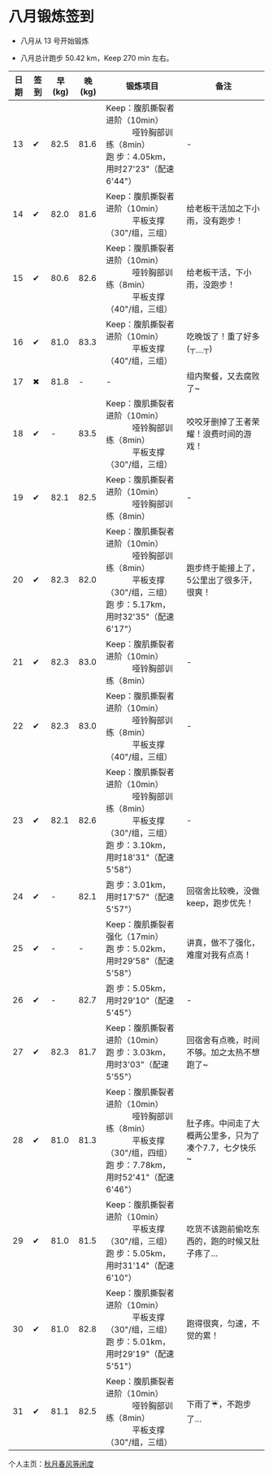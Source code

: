 # 八月锻炼签到

- 八月从 13 号开始锻炼

- 八月总计跑步 50.42 km，Keep 270 min 左右。

| 日期 | 签到 | 早(kg) | 晚(kg) | 锻炼项目 | 备注 |
|----|---|---|---|---|---|
| 13 | ✔ | 82.5 | 81.6 | Keep：腹肌撕裂者进阶（10min）<br>&nbsp;&nbsp;&nbsp;&nbsp;&nbsp;&nbsp;&nbsp;&nbsp;&nbsp;&nbsp;&nbsp;&nbsp;哑铃胸部训练（8min） <br> 跑 步：4.05km，用时27'23"（配速6'44"） | - |
| 14 | ✔ | 82.0 | 81.6 | Keep：腹肌撕裂者进阶（10min）<br> &nbsp;&nbsp;&nbsp;&nbsp;&nbsp;&nbsp;&nbsp;&nbsp;&nbsp;&nbsp;&nbsp;&nbsp;平板支撑（30"/组，三组） | 给老板干活加之下小雨，没有跑步！ |
| 15 | ✔ | 80.6 | 82.6 | Keep：腹肌撕裂者进阶（10min）<br> &nbsp;&nbsp;&nbsp;&nbsp;&nbsp;&nbsp;&nbsp;&nbsp;&nbsp;&nbsp;&nbsp;&nbsp;哑铃胸部训练（8min） <br> &nbsp;&nbsp;&nbsp;&nbsp;&nbsp;&nbsp;&nbsp;&nbsp;&nbsp;&nbsp;&nbsp;&nbsp;平板支撑（40"/组，三组） | 给老板干活，下小雨，没跑步！ |
| 16 | ✔ | 81.0 | 83.3 | Keep：腹肌撕裂者进阶（10min）<br> &nbsp;&nbsp;&nbsp;&nbsp;&nbsp;&nbsp;&nbsp;&nbsp;&nbsp;&nbsp;&nbsp;&nbsp;平板支撑（40"/组，三组） | 吃晚饭了！重了好多(┬＿┬) |
| 17 | ✖ | 81.8 | - | - | 组内聚餐，又去腐败了~ |
| 18 | ✔ | - | 83.5 | Keep：腹肌撕裂者进阶（10min）<br> &nbsp;&nbsp;&nbsp;&nbsp;&nbsp;&nbsp;&nbsp;&nbsp;&nbsp;&nbsp;&nbsp;&nbsp;哑铃胸部训练（8min） <br> &nbsp;&nbsp;&nbsp;&nbsp;&nbsp;&nbsp;&nbsp;&nbsp;&nbsp;&nbsp;&nbsp;&nbsp;平板支撑（30"/组，三组） | 咬咬牙删掉了王者荣耀！浪费时间的游戏！ |
| 19 | ✔ | 82.1 | 82.5 | Keep：腹肌撕裂者进阶（10min）<br> &nbsp;&nbsp;&nbsp;&nbsp;&nbsp;&nbsp;&nbsp;&nbsp;&nbsp;&nbsp;&nbsp;&nbsp;哑铃胸部训练（8min） | - |
| 20 | ✔ | 82.3 | 82.0 | Keep：腹肌撕裂者进阶（10min）<br> &nbsp;&nbsp;&nbsp;&nbsp;&nbsp;&nbsp;&nbsp;&nbsp;&nbsp;&nbsp;&nbsp;&nbsp;哑铃胸部训练（8min） <br> &nbsp;&nbsp;&nbsp;&nbsp;&nbsp;&nbsp;&nbsp;&nbsp;&nbsp;&nbsp;&nbsp;&nbsp;平板支撑（30"/组，三组）<br> 跑 步：5.17km，用时32'35"（配速6'17"） | 跑步终于能接上了，5公里出了很多汗，很爽！ |
| 21 | ✔ | 82.3 | 83.0 | Keep：腹肌撕裂者进阶（10min）<br> &nbsp;&nbsp;&nbsp;&nbsp;&nbsp;&nbsp;&nbsp;&nbsp;&nbsp;&nbsp;&nbsp;&nbsp;哑铃胸部训练（8min） | - |
| 22 | ✔ | 82.3 | 83.0 | Keep：腹肌撕裂者进阶（10min）<br> &nbsp;&nbsp;&nbsp;&nbsp;&nbsp;&nbsp;&nbsp;&nbsp;&nbsp;&nbsp;&nbsp;&nbsp;哑铃胸部训练（8min） <br> &nbsp;&nbsp;&nbsp;&nbsp;&nbsp;&nbsp;&nbsp;&nbsp;&nbsp;&nbsp;&nbsp;&nbsp;平板支撑（40"/组，三组） | - |
| 23 | ✔ | 82.1 | 82.6 | Keep：腹肌撕裂者进阶（10min）<br> &nbsp;&nbsp;&nbsp;&nbsp;&nbsp;&nbsp;&nbsp;&nbsp;&nbsp;&nbsp;&nbsp;&nbsp;哑铃胸部训练（8min） <br> &nbsp;&nbsp;&nbsp;&nbsp;&nbsp;&nbsp;&nbsp;&nbsp;&nbsp;&nbsp;&nbsp;&nbsp;平板支撑（30"/组，三组）<br> 跑 步：3.10km，用时18'31"（配速5'58"） | - |
| 24 | ✔ | - | 82.1 | 跑 步：3.01km，用时17'57"（配速5'57"） | 回宿舍比较晚，没做keep，跑步优先！ |
| 25 | ✔ | - | - | Keep：腹肌撕裂者强化（17min）<br>跑 步：5.02km，用时29'58"（配速5'58"） | 讲真，做不了强化，难度对我有点高！ |
| 26 | ✔ | - | 82.7 | 跑 步：5.05km，用时29'10"（配速5'45"） | - |
| 27 | ✔ | 82.3 | 81.7 | Keep：腹肌撕裂者进阶（10min）<br>跑 步：3.03km，用时3'03"（配速5'55"） | 回宿舍有点晚，时间不够。加之太热不想跑了~ |
| 28 | ✔ | 81.0 | 81.3 | Keep：腹肌撕裂者进阶（10min）<br> &nbsp;&nbsp;&nbsp;&nbsp;&nbsp;&nbsp;&nbsp;&nbsp;&nbsp;&nbsp;&nbsp;&nbsp;哑铃胸部训练（8min） <br> &nbsp;&nbsp;&nbsp;&nbsp;&nbsp;&nbsp;&nbsp;&nbsp;&nbsp;&nbsp;&nbsp;&nbsp;平板支撑（30"/组，四组）<br> 跑 步：7.78km，用时52'41"（配速6'46"） | 肚子疼。中间走了大概两公里多，只为了凑个7.7，七夕快乐~ |
| 29 | ✔ | 81.0 | 81.5 | Keep：腹肌撕裂者进阶（10min）<br> &nbsp;&nbsp;&nbsp;&nbsp;&nbsp;&nbsp;&nbsp;&nbsp;&nbsp;&nbsp;&nbsp;&nbsp;平板支撑（30"/组，三组）<br> 跑 步：5.05km，用时31'14"（配速6'10"） | 吃货不该跑前偷吃东西的，跑的时候又肚子疼了… |
| 30 | ✔ | 81.0 | 82.8 | Keep：腹肌撕裂者进阶（10min）<br> &nbsp;&nbsp;&nbsp;&nbsp;&nbsp;&nbsp;&nbsp;&nbsp;&nbsp;&nbsp;&nbsp;&nbsp;平板支撑（30"/组，三组）<br> 跑 步：5.01km，用时29'19"（配速5'51"） | 跑得很爽，匀速，不觉的累！ |
| 31 | ✔ | 81.1 | 82.5 | Keep：腹肌撕裂者进阶（10min）<br> &nbsp;&nbsp;&nbsp;&nbsp;&nbsp;&nbsp;&nbsp;&nbsp;&nbsp;&nbsp;&nbsp;&nbsp;哑铃胸部训练（8min） <br> &nbsp;&nbsp;&nbsp;&nbsp;&nbsp;&nbsp;&nbsp;&nbsp;&nbsp;&nbsp;&nbsp;&nbsp;平板支撑（30"/组，三组） | 下雨了☔，不跑步了… |

个人主页：<a href="http://renkaigis.com/" target="_blank">秋月春风等闲度</a>